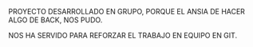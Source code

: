 PROYECTO DESARROLLADO EN GRUPO, PORQUE EL ANSIA DE HACER ALGO DE BACK, NOS PUDO.

NOS HA SERVIDO PARA REFORZAR EL TRABAJO EN EQUIPO EN GIT.